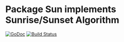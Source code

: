 # Package Sun implements Sunrise/Sunset Algorithm

[![GoDoc](https://godoc.org/github.com/dim13/sun?status.svg)](https://godoc.org/github.com/dim13/sun)
[![Build Status](https://travis-ci.org/dim13/sun.svg?branch=master)](https://travis-ci.org/dim13/sun)
